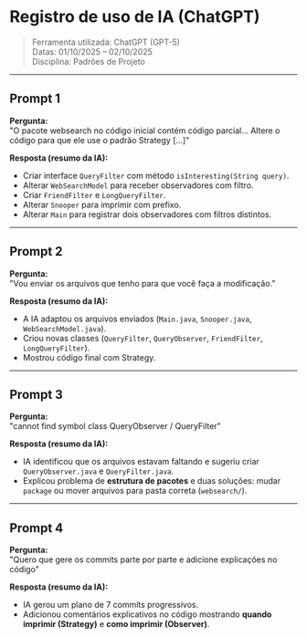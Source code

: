 # Registro de uso de IA (ChatGPT)

> Ferramenta utilizada: ChatGPT (GPT-5)  
> Datas: 01/10/2025 – 02/10/2025  
> Disciplina: Padrões de Projeto

---

## Prompt 1
**Pergunta:**  
"O pacote websearch no código inicial contém código parcial... Altere o código para que ele use o padrão Strategy [...]"

**Resposta (resumo da IA):**
- Criar interface `QueryFilter` com método `isInteresting(String query)`.
- Alterar `WebSearchModel` para receber observadores com filtro.
- Criar `FriendFilter` e `LongQueryFilter`.
- Alterar `Snooper` para imprimir com prefixo.
- Alterar `Main` para registrar dois observadores com filtros distintos.

---

## Prompt 2
**Pergunta:**  
"Vou enviar os arquivos que tenho para que você faça a modificação."

**Resposta (resumo da IA):**
- A IA adaptou os arquivos enviados (`Main.java`, `Snooper.java`, `WebSearchModel.java`).
- Criou novas classes (`QueryFilter`, `QueryObserver`, `FriendFilter`, `LongQueryFilter`).
- Mostrou código final com Strategy.

---

## Prompt 3
**Pergunta:**  
"cannot find symbol class QueryObserver / QueryFilter"

**Resposta (resumo da IA):**
- IA identificou que os arquivos estavam faltando e sugeriu criar `QueryObserver.java` e `QueryFilter.java`.
- Explicou problema de **estrutura de pacotes** e duas soluções: mudar `package` ou mover arquivos para pasta correta (`websearch/`).

---

## Prompt 4
**Pergunta:**  
"Quero que gere os commits parte por parte e adicione explicações no código"

**Resposta (resumo da IA):**
- IA gerou um plano de 7 commits progressivos.
- Adicionou comentários explicativos no código mostrando **quando imprimir (Strategy)** e **como imprimir (Observer)**.  
